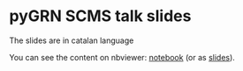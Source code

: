 # pyGRN SCMS talk slides

The slides are in catalan language

You can see the content on nbviewer: [notebook](http://nbviewer.ipython.org/github/pygrn/scms/blob/devel/slides/slides.ipynb) (or as [slides](http://nbviewer.ipython.org/format/slides/github/pygrn/scms/blob/devel/slides/slides.ipynb#/)).

